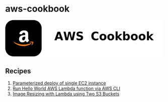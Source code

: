 # aws-cookbook

![](./img/aws-cookbook.png)

## Recipes
1. [Parameterized deploy of single EC2 instance](./cloudformation/parameterized-ec2-deploy/)
2. [Run Hello World AWS Lambda function via AWS CLI](./lambda/hello-world-via-cli/)
3. [Image Resizing with Lambda using Two S3 Buckets](./s3-trigger-lambda/)
